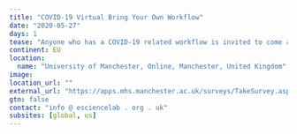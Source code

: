 ```yaml
---
title: "COVID-19 Virtual Bring Your Own Workflow"
date: "2020-05-27"
days: 1
tease: "Anyone who has a COVID-19 related workflow is invited to come along and we will work with you to register your workflow in the Workflow Hub and learn how to make the Hub better."
continent: EU
location:
  name: "University of Manchester, Online, Manchester, United Kingdom"
image: 
location_url: ""
external_url: "https://apps.mhs.manchester.ac.uk/surveys/TakeSurvey.aspx?SurveyID=l4KMn871I"
gtn: false
contact: "info @ esciencelab . org . uk"
subsites: [global, us]
---
```


